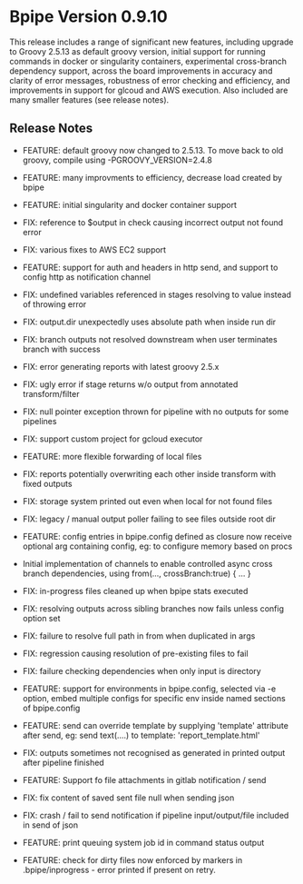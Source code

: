 # Bpipe Version 0.9.10

This release includes a range of significant new features, including upgrade to 
Groovy 2.5.13 as default groovy  version, initial support for running commands 
in docker or singularity containers, experimental cross-branch dependency support,
across the board improvements in accuracy and clarity of error messages,
robustness of error checking and efficiency, and improvements in support for
glcoud and AWS execution. Also included are many smaller features (see release 
notes).

## Release Notes


   - FEATURE: default groovy now changed to 2.5.13. To move back to 
     old groovy, compile using -PGROOVY_VERSION=2.4.8

   - FEATURE: many improvments to efficiency, decrease load created by bpipe
    
   - FEATURE: initial singularity and docker container support
    
   - FIX: reference to $output in check causing incorrect output not 
     found error 
    
   - FIX: various fixes to AWS EC2 support 
    
   - FEATURE: support for auth and headers in http send, and 
     support to config http as notification channel 
     
   - FIX: undefined variables referenced in stages resolving to
     value instead of throwing error
     
   - FIX: output.dir unexpectedly uses absolute path when inside run dir 
     
   - FIX: branch outputs not resolved downstream when user terminates branch 
     with success 
     
   - FIX: error generating reports with latest groovy 2.5.x 
     
   - FIX: ugly error if stage returns w/o output from annotated 
     transform/filter 
     
   - FIX: null pointer exception thrown for pipeline with no outputs 
     for some pipelines
    
   - FIX: support custom project for gcloud executor 
     
   - FEATURE: more flexible forwarding of local files 
     
   - FIX: reports potentially overwriting each other inside
     transform with fixed outputs
     
   - FIX: storage system printed out even when local for not found files 
     
   - FIX: legacy / manual output poller failing to see files outside 
          root dir 
     
   - FEATURE: config entries in bpipe.config defined as closure 
     now receive optional arg containing config, eg: to configure 
     memory based on procs
     
   - Initial implementation of channels to enable controlled async cross
     branch dependencies, using from(..., crossBranch:true) { ... }
     
   - FIX: in-progress files cleaned up when bpipe stats executed 
     
   - FIX: resolving outputs across sibling branches now fails unless 
          config option set 
     
   - FIX: failure to resolve full path in from when duplicated
     in args 
     
   - FIX: regression causing resolution of pre-existing files to fail 
     
   - FIX: failure checking dependencies when only input is directory 
     
   - FEATURE: support for environments in bpipe.config, selected via 
     -e option, embed multiple configs for specific env inside named
     sections of bpipe.config
     
   - FEATURE: send can override template by supplying 'template' attribute
     after send, eg: send text(....) to template: 'report_template.html'
     
   - FIX: outputs sometimes not recognised as generated in printed output after
     pipeline finished
     
   - FEATURE: Support fo file attachments in gitlab notification / send 
     
   - FIX: fix content of saved sent file null when sending json 
     
   - FIX: crash / fail to send notification if pipeline input/output/file 
     included in send of json 
     
   - FEATURE: print queuing system job id in command status output 

   - FEATURE: check for dirty files now enforced by markers in .bpipe/inprogress -
     error printed if present on retry.



